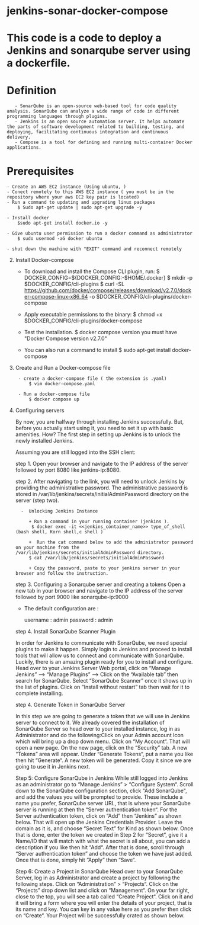 # jenkins-sonar-docker-compose
# This code is a code to deploy a Jenkins and sonarqube server using a dockerfile.

# Definition 

       - SonarQube is an open-source web-based tool for code quality analysis. SonarQube can analyze a wide range of code in different programming languages through plugins.
       - Jenkins is an open source automation server. It helps automate the parts of software development related to building, testing, and deploying, facilitating continuous integration and continuous delivery.
       - Compose is a tool for defining and running multi-container Docker applications.

#  Prerequisites

    - Create an AWS EC2 instance (Using ubuntu, ) 
    - Conect remotely to this AWS EC2 instance ( you must be in the repository where your aws EC2 key pair is located)
    - Run a command to updating and upgrading linux packages 
        $ Sudo apt-get update | sudo apt-get upgrade -y 

    - Install docker 
        $sudo apt-get install docker.io -y

    - Give ubuntu user permission to run a docker command as administrator 
        $ sudo usermod -aG docker ubuntu

    - shut down the machine with "EXIT" command and reconnect remotely


2. Install Docker-compose
	- To download and install the Compose CLI plugin, run:
        $ DOCKER_CONFIG=${DOCKER_CONFIG:-$HOME/.docker}
        $ mkdir -p $DOCKER_CONFIG/cli-plugins
        $ curl -SL https://github.com/docker/compose/releases/download/v2.7.0/docker-compose-linux-x86_64 -o $DOCKER_CONFIG/cli-plugins/docker-compose
		
	- Apply executable permissions to the binary:
        $ chmod +x $DOCKER_CONFIG/cli-plugins/docker-compose
	
	- Test the installation.
         $ docker compose version
            you must have "Docker Compose version v2.7.0"
    - You can also run a command to install 
         $ sudo apt-get install docker-compose 


3. Create and Run a Docker-compose file 

        - create a docker-compose file ( the extension is .yaml)
            $ vim docker-compose.yaml
         
        - Run a docker-compose file 
            $ docker compose up       


4. Configuring servers 

    By now, you are halfway through installing Jenkins successfully. But, before you actually start using it, you need to set it up with basic amenities. How? The first step in setting up Jenkins is to unlock the newly installed Jenkins.

    Assuming you are still logged into the SSH client:

    step 1.    Open your browser and navigate to the IP address of the server followed by port 8080 like jenkins-ip:8080.

    step 2.  After navigating to the link, you will need to unlock Jenkins by providing the administrative password. The administrative password is  stored in /var/lib/jenkins/secrets/initialAdminPassword directory on the server (step two).
         
         -  Unlocking Jenkins Instance

            + Run a command in your running container (jenkins ).
             $ docker exec -it <<jenkins_container_name>> type_of_shell (bash shell, Korn shell,c shell ) 

            +  Run the cat command below to add the administrator password on your machine from the /var/lib/jenkins/secrets/initialAdminPassword directory.
            $ cat /var/lib/jenkins/secrets/initialAdminPassword

            + Copy the password, paste to your jenkins server in your browser and follow the instruction.


    step 3. Configuring a Sonarqube server and creating a tokens 
       Open a new tab in  your browser and navigate to the IP address of the server followed by port 9000 like sonarqube-ip:9000 
    
    - The default configuration are :

        username : admin
        password : admin


    step 4. Install SonarQube Scanner Plugin

    In order for Jenkins to communicate with SonarQube, we need special plugins to make it happen. Simply login to Jenkins and proceed to install tools that will allow us to connect and communicate with SonarQube. Luckily, there is an amazing plugin ready for you to install and configure. Head over to your Jenkins Server Web portal, click on “Manage Jenkins” --> “Manage Plugins” --> Click on the “Available tab” then search for SonarQube. Select “SonarQube Scanner” once it shows up in the list of plugins. Click on “Install without restart” tab then wait for it to complete installing. 

    step 4.  Generate Token in SonarQube Server

    In this step we are going to generate a token that we will use in Jenkins server to connect to it. We already covered the installation of SonarQube Server so head over to your installed instance, log in as Administrator and do the following:Click on your Admin account Icon which will bring up a drop down menu. Click on “My Account“. That will open a new page. On the new page, click on the “Security” tab. A new “Tokens” area will appear. Under “Generate Tokens“, put a name you like then hit “Generate“. 
  A new token will be generated. Copy it since we are going to use it in Jenkins next.


    Step 5: Configure SonarQube in Jenkins
    While still logged into Jenkins as an administrator go to “Manage Jenkins” > “Configure System“. Scroll down to the SonarQube configuration section, click "Add SonarQube", and add the values you will be prompted to provide.
    These include a name you prefer, SonarQube server URL, that is where your SonarQube server is running at then the “Server authentication token“. For the Server authentication token, click on “Add” then “Jenkins” as shown below.
    That will open up the Jenkins Credentials Provider. Leave the domain as it is, and choose “Secret Text” for Kind as shown below. Once that is done, enter the token we created in Step 2 for “Secret“, give it a Name/ID that will match with what the secret is all about, you can add a description if you like then hit “Add“.
    After that is done, scroll through “Server authentication token” and choose the token we have just added. Once that is done, simply hit “Apply” then “Save“.


    Step 6: Create a Project in SonarQube
    Head over to your SonarQube Server, log in as Administrator and create a project by following the following steps. Click on “Administration” > “Projects“. Click on the “Projects” drop down list and click on “Management“. On your far right, close to the top, you will see a tab called “Create Project“.  Click on it and it will bring a form where you will enter the details of your project, that is its name and key. You can key in any value here as you prefer then click on “Create“.
    Your Project will be successfully crated as shown below.
